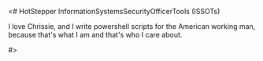 <# HotStepper
InformationSystemsSecurityOfficerTools (ISSOTs)

I love Chrissie,
and I write powershell scripts for the American working man, 
because that's what I am and that's who I care about.


#>
